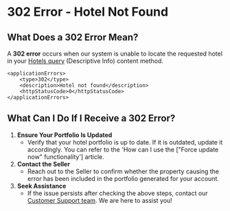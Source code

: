 ﻿---
sidebar_position: 14
---

# 302 Error - Hotel Not Found

## What Does a 302 Error Mean?
A **302 error** occurs when our system is unable to locate the requested hotel in your [Hotels query](/kb/connectivity-products/for-buyers/hotel-x/content/hotels) (Descriptive Info) content method.

```
<applicationErrors>
    <type>302</type>
    <description>Hotel not found</description>
    <httpStatusCode>0</httpStatusCode>
</applicationErrors>
```

## What Can I Do If I Receive a 302 Error?

1. **Ensure Your Portfolio Is Updated**
   - Verify that your hotel portfolio is up to date. If it is outdated, update it accordingly. You can refer to the 'How can I use the ["Force update now" functionality'] article.
2. **Contact the Seller**
   - Reach out to the Seller to confirm whether the property causing the error has been included in the portfolio generated for your account.
3. **Seek Assistance**
   - If the issue persists after checking the above steps, contact our [Customer Support team](https://app.travelgate.com/support). We are here to assist you!
